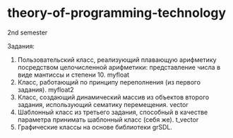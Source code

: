 # theory-of-programming-technology
2nd semester

Задания:
1) Пользовательский класс, реализующий плавающую арифметику посредством целочисленной арифметики: представление числа в виде мантиссы и степени 10.                    myfloat
2) Класс, работающий по принципу переполнения (из первого задания).                                                                                                    myfloat2
3) Класс, создающий динамический массив из объектов второго задания, использующий сематику перемещения.                                                                vector
4) Шаблонный класс из третьего задания, способный в качестве параметра принимать шаблонный класс (себя же).                                                            t_vector
5) Графические классы на основе библиотеки grSDL.
